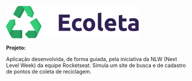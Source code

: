 <img src="public/assets/logo.svg" alt="Logomarca">

<strong>Projeto:</strong>

<p>Aplicação desenvolvida, de forma guiada, pela iniciativa da NLW (Next Level Week) da equipe Rocketseat. Simula um site de busca e de cadastro de pontos de coleta de reciclagem.</p>

